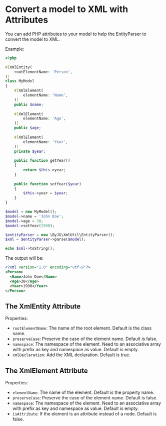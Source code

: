 # Convert a model to XML with Attributes

You can add PHP attributes to your model to help the EntityParser to convert the model to XML. 

Example:
```php
<?php

#[XmlEntity(
    rootElementName: 'Person',
)]
class MyModel
{
    #[XmlElement(
        elementName: 'Name',
    )]
    public $name;
    
    #[XmlElement(
        elementName: 'Age',
    )]
    public $age;
    
    #[XmlElement(
        elementName: 'Year',
    )]
    private $year;
    
    public function getYear()
    {
        return $this->year;
    }
    
    public function setYear($year)
    {
        $this->year = $year;
    }
}

$model = new MyModel();
$model->name = 'John Doe';
$model->age = 30;
$model->setYear(1990);

$entityParser = new \ByJG\XmlUtil\EntityParser();
$xml = $entityParser->parse($model);

echo $xml->toString();
```

The output will be:
```xml
<?xml version="1.0" encoding="utf-8"?>
<Person>
  <Name>John Doe</Name>
  <Age>30</Age>
  <Year>1990</Year>
</Person>
```

## The XmlEntity Attribute

Properties:

- `rootElementName`: The name of the root element. Default is the class name.
- `preserveCase`: Preserve the case of the element name. Default is false.
- `namespace`: The namespace of the element. Need to an associative array with prefix as key and namespace as value. Default is empty.
- `xmlDeclaration`: Add the XML declaration. Default is true.

## The XmlElement Attribute

Properties:

- `elementName`: The name of the element. Default is the property name.
- `preserveCase`: Preserve the case of the element name. Default is false.
- `namespace`: The namespace of the element. Need to an associative array with prefix as key and namespace as value. Default is empty.
- `isAttribute`: If the element is an attribute instead of a node. Default is false.
